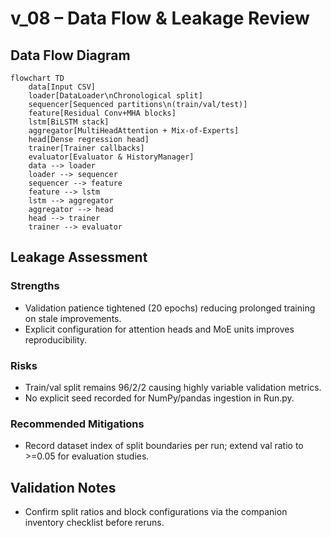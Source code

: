 # v_08 – Data Flow & Leakage Review

## Data Flow Diagram

```mermaid
flowchart TD
    data[Input CSV]
    loader[DataLoader\nChronological split]
    sequencer[Sequenced partitions\n(train/val/test)]
    feature[Residual Conv+MHA blocks]
    lstm[BiLSTM stack]
    aggregator[MultiHeadAttention + Mix-of-Experts]
    head[Dense regression head]
    trainer[Trainer callbacks]
    evaluator[Evaluator & HistoryManager]
    data --> loader
    loader --> sequencer
    sequencer --> feature
    feature --> lstm
    lstm --> aggregator
    aggregator --> head
    head --> trainer
    trainer --> evaluator
```

## Leakage Assessment

### Strengths
- Validation patience tightened (20 epochs) reducing prolonged training on stale improvements.
- Explicit configuration for attention heads and MoE units improves reproducibility.

### Risks
- Train/val split remains 96/2/2 causing highly variable validation metrics.
- No explicit seed recorded for NumPy/pandas ingestion in Run.py.

### Recommended Mitigations
- Record dataset index of split boundaries per run; extend val ratio to >=0.05 for evaluation studies.

## Validation Notes
- Confirm split ratios and block configurations via the companion inventory checklist before reruns.
